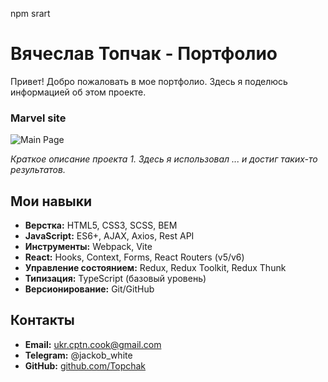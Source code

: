 npm srart

# Вячеслав Топчак - Портфолио

Привет! Добро пожаловать в мое портфолио. Здесь я поделюсь информацией об этом проекте.



### Marvel site

![Main Page](./images/marvelMain.png)

_Краткое описание проекта 1. Здесь я использовал ... и достиг таких-то результатов._


## Мои навыки

- **Верстка:** HTML5, CSS3, SCSS, BEM
- **JavaScript:** ES6+, AJAX, Axios, Rest API
- **Инструменты:** Webpack, Vite
- **React:** Hooks, Context, Forms, React Routers (v5/v6)
- **Управление состоянием:** Redux, Redux Toolkit, Redux Thunk
- **Типизация:** TypeScript (базовый уровень)
- **Версионирование:** Git/GitHub

## Контакты

- **Email:** ukr.cptn.cook@gmail.com
- **Telegram:** @jackob_white
- **GitHub:** [github.com/Topchak](https://github.com/Topchak)


